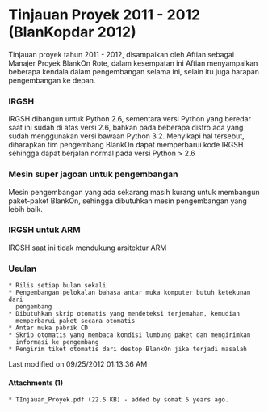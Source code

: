 # Tinjauan Proyek 2011 - 2012 (BlanKopdar 2012)

Tinjauan proyek tahun 2011 - 2012, disampaikan oleh Aftian sebagai Manajer
Proyek BlankOn Rote, dalam kesempatan ini Aftian menyampaikan beberapa kendala
dalam pengembangan selama ini, selain itu juga harapan pengembangan ke depan.

### IRGSH
IRGSH dibangun untuk Python 2.6, sementara versi Python yang beredar saat ini
sudah di atas versi 2.6, bahkan pada beberapa distro ada yang sudah menggunakan
versi bawaan Python 3.2.
Menyikapi hal tersebut, diharapkan tim pengembang BlankOn dapat memperbarui
kode IRGSH sehingga dapat berjalan normal pada versi Python > 2.6
### Mesin super jagoan untuk pengembangan
Mesin pengembangan yang ada sekarang masih kurang untuk membangun paket-paket
BlankOn, sehingga dibutuhkan mesin pengembangan yang lebih baik.
### IRGSH untuk ARM
IRGSH saat ini tidak mendukung arsitektur ARM
### Usulan
    * Rilis setiap bulan sekali
    * Pengembangan pelokalan bahasa antar muka komputer butuh ketekunan dari
      pengembang
    * Dibutuhkan skrip otomatis yang mendeteksi terjemahan, kemudian
      memperbarui paket secara otomatis
    * Antar muka pabrik CD
    * Skrip otomatis yang membaca kondisi lumbung paket dan mengirimkan
      informasi ke pengembang
    * Pengirim tiket otomatis dari destop BlankOn jika terjadi masalah
Last modified on 09/25/2012 01:13:36 AM
#### Attachments (1)
    * TInjauan_Proyek.pdf​ (22.5 KB) - added by somat 5 years ago.

